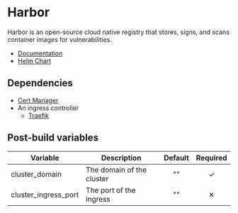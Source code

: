 # Harbor

Harbor is an open-source cloud native registry that stores, signs, and scans container images for vulnerabilities.

- [Documentation](https://goharbor.io/docs/)
- [Helm Chart](https://github.com/goharbor/harbor-helm)

## Dependencies

- [Cert Manager](../cert-manager/README.md)
- An ingress controller
  - [Traefik](../traefik/README.md)

## Post-build variables

| Variable             | Description               | Default | Required |
| -------------------- | ------------------------- | :-----: | :------: |
| cluster_domain       | The domain of the cluster |   ""    |    ✓     |
| cluster_ingress_port | The port of the ingress   |   ""    |    ✕     |
